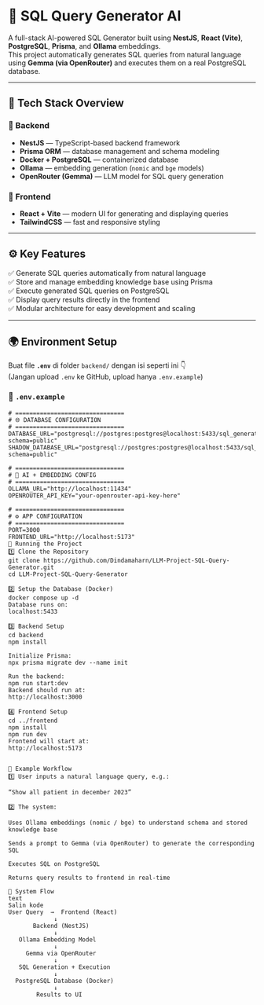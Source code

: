 # 🧩 SQL Query Generator AI

A full-stack AI-powered SQL Generator built using **NestJS**, **React (Vite)**, **PostgreSQL**, **Prisma**, and **Ollama** embeddings.  
This project automatically generates SQL queries from natural language using **Gemma (via OpenRouter)** and executes them on a real PostgreSQL database.

---

## 🚀 Tech Stack Overview

### 🔹 Backend
- **NestJS** — TypeScript-based backend framework  
- **Prisma ORM** — database management and schema modeling  
- **Docker + PostgreSQL** — containerized database  
- **Ollama** — embedding generation (`nomic` and `bge` models)  
- **OpenRouter (Gemma)** — LLM model for SQL query generation  

### 🔹 Frontend
- **React + Vite** — modern UI for generating and displaying queries  
- **TailwindCSS** — fast and responsive styling  

---

## ⚙️ Key Features
✅ Generate SQL queries automatically from natural language  
✅ Store and manage embedding knowledge base using Prisma  
✅ Execute generated SQL queries on PostgreSQL  
✅ Display query results directly in the frontend  
✅ Modular architecture for easy development and scaling  

---


## 🌍 Environment Setup

Buat file **`.env`** di folder `backend/` dengan isi seperti ini 👇  
(Jangan upload `.env` ke GitHub, upload hanya `.env.example`)

### 🔸 `.env.example`
```env
# ===============================
# 🌐 DATABASE CONFIGURATION
# ===============================
DATABASE_URL="postgresql://postgres:postgres@localhost:5433/sql_generator_ai?schema=public"
SHADOW_DATABASE_URL="postgresql://postgres:postgres@localhost:5433/sql_generator_ai_shadow?schema=public"

# ===============================
# 🧠 AI + EMBEDDING CONFIG
# ===============================
OLLAMA_URL="http://localhost:11434"
OPENROUTER_API_KEY="your-openrouter-api-key-here"

# ===============================
# ⚙️ APP CONFIGURATION
# ===============================
PORT=3000
FRONTEND_URL="http://localhost:5173"
🐳 Running the Project
1️⃣ Clone the Repository
git clone https://github.com/Dindamaharn/LLM-Project-SQL-Query-Generator.git
cd LLM-Project-SQL-Query-Generator

2️⃣ Setup the Database (Docker)
docker compose up -d
Database runs on:
localhost:5433

3️⃣ Backend Setup
cd backend
npm install

Initialize Prisma:
npx prisma migrate dev --name init

Run the backend:
npm run start:dev
Backend should run at:
http://localhost:3000

4️⃣ Frontend Setup
cd ../frontend
npm install
npm run dev
Frontend will start at:
http://localhost:5173


🧩 Example Workflow
1️⃣ User inputs a natural language query, e.g.:

“Show all patient in december 2023”

2️⃣ The system:

Uses Ollama embeddings (nomic / bge) to understand schema and stored knowledge base

Sends a prompt to Gemma (via OpenRouter) to generate the corresponding SQL

Executes SQL on PostgreSQL

Returns query results to frontend in real-time

🧠 System Flow
text
Salin kode
User Query  →  Frontend (React)
             ↓
       Backend (NestJS)
             ↓
   Ollama Embedding Model
             ↓
     Gemma via OpenRouter
             ↓
   SQL Generation + Execution
             ↓
  PostgreSQL Database (Docker)
             ↓
        Results to UI